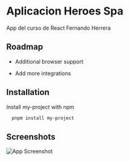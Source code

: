 
# Aplicacion Heroes Spa

App del curso de React Fernando Herrera 

## Roadmap

- Additional browser support

- Add more integrations


## Installation

Install my-project with npm

```bash
  pnpm install my-project
```
    
## Screenshots

![App Screenshot](https://via.placeholder.com/468x300?text=App+Screenshot+Here)

